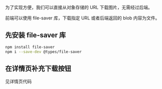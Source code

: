 
为了实现方便，我们可以直接从对象存储的 URL 下载图片，无需经过后端。

前端可以使用 file-saver 库，下载指定 URL 或者后端返回的 blob 内容为文件。

## 先安装 file-saver 库

```bash
npm install file-saver  
npm i --save-dev @types/file-saver

```

## 在详情页补充下载按钮

见详情页代码